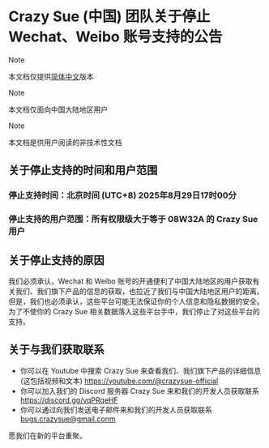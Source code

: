 # Crazy Sue (中国) 团队关于停止 Wechat、Weibo 账号支持的公告

> [!NOTE]
> 本文档仅提供[简体中文]()版本

> [!NOTE]
> 本文档仅面向中国大陆地区用户

> [!NOTE]
> 本文档是供用户阅读的非技术性文档

## 关于停止支持的时间和用户范围

### 停止支持时间：北京时间 (UTC+8) 2025年8月29日17时00分

### 停止支持的用户范围：所有权限级大于等于 08W32A 的 Crazy Sue 用户

## 关于停止支持的原因

我们必须承认，Wechat 和 Weibo 账号的开通便利了中国大陆地区的用户获取有关我们、我们旗下产品的信息的获取，也拉近了我们与中国大陆地区用户的距离。但是，我们也必须承认，这些平台可能无法保证你的个人信息和隐私数据的安全。为了不使你的 Crazy Sue 相关数据落入这些平台手中，我们停止了对这些平台的支持。

## 关于与我们获取联系

- 你可以在 Youtube 中搜索 Crazy Sue 来查看我们、我们旗下产品的详细信息 (这包括视频和文本) https://youtube.com/@crazysue-official
- 你可以加入我们的 Discord 服务器 Crazy Sue 来和我们的开发人员获取联系 https://discord.gg/vqPRqeHF
- 你可以通过向我们发送电子邮件来和我们的开发人员获取联系 bugs.crazysue@gmail.conm

愿我们在新的平台重聚。
